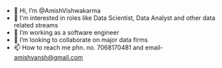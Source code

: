 - 👋 Hi, I’m @AmishVishwakarma
- 👀 I'm interested in roles like Data Scientist, Data Analyst and other data related streams
- 🌱 I’m working as a software engineer
- 💞️ I’m looking to collaborate on major data firms
- 📫 How to reach me phn. no. 7068170481 and email- amishvansh@gmail.com


<!---
AmishVishwakarma/AmishVishwakarma is a ✨ special ✨ repository because its `README.md` (this file) appears on your GitHub profile.
You can click the Preview link to take a look at your changes.
--->
